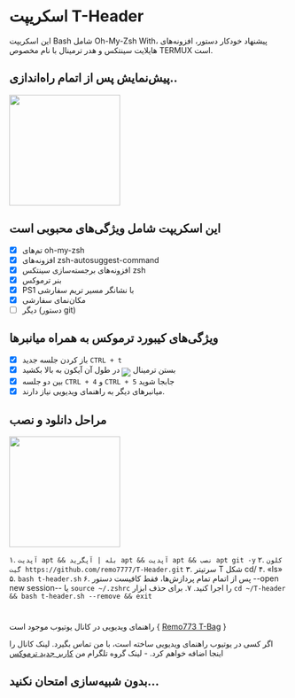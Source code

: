 # اسکریپت T-Header
این اسکریپت Bash شامل Oh-My-Zsh With، پیشنهاد خودکار دستور، افزونه‌های هایلایت سینتکس و هدر ترمینال با نام مخصوص TERMUX است.
## پیش‌نمایش پس از اتمام راه‌اندازی..
<img src="https://user-images.githubusercontent.com/28594846/42722171-e92e650c-8764-11e8-8f65-76a318c1de27.jpeg" width="200" heightt="220">

## این اسکریپت شامل ویژگی‌های محبوبی است

- [x] تم‌های oh-my-zsh
- [x] افزونه‌های zsh-autosuggest-command
- [x] افزونه‌های برجسته‌سازی سینتکس zsh
- [x] بنر ترموکس
- [x] PS1 با نشانگر مسیر تریم سفارشی
- [x] مکان‌نمای سفارشی
- [ ] دیگر (دستور git)

## ویژگی‌های کیبورد ترموکس به همراه میانبرها

- [x] باز کردن جلسه جدید `CTRL + t`
- [x] بستن ترمینال <sub><sub><img src="https://raw.githubusercontent.com/google/material-design-icons/master/symbols/web/keyboard/materialsymbolsoutlined/keyboard_20px.svg"></sub></sub> در طول آن آیکون به بالا بکشید
- [x] بین دو جلسه `CTRL + 4` و `CTRL + 5` جابجا شوید
- [x] میانبرهای دیگر به راهنمای ویدیویی نیاز دارند.

## مراحل دانلود و نصب
<img src="https://user-images.githubusercontent.com/28594846/42721978-6b90278c-8761-11e8-97f2-eca4f86e837f.jpeg" width="200" heightt="220">


۱. `آپدیت apt && بله | آپگرید apt && آپدیت apt && نصب apt git -y`
۲. `کلون گیت https://github.com/remo7777/T-Header.git`
۳. سرتیتر T شکل cd/
۴. «ls»
۵. `bash t-header.sh`
۶. پس از اتمام تمام پردازش‌ها، فقط کافیست دستور --open new session-- یا `source ~/.zshrc` را اجرا کنید.
۷. برای حذف ابزار `cd ~/T-header && bash t-header.sh --remove && exit`
#
راهنمای ویدیویی در کانال یوتیوب موجود است { [Remo773 T-Bag](https://youtu.be/8Duxj_-b4og) }

اگر کسی در یوتیوب راهنمای ویدیویی ساخته است، با من تماس بگیرد. لینک کانال را اینجا اضافه خواهم کرد. - لینک گروه تلگرام من [کاربر جدید ترموکس](https://t.me/joinchat/FY2amVKlBrBQIi3dT_lUug)
## بدون شبیه‌سازی امتحان نکنید...
